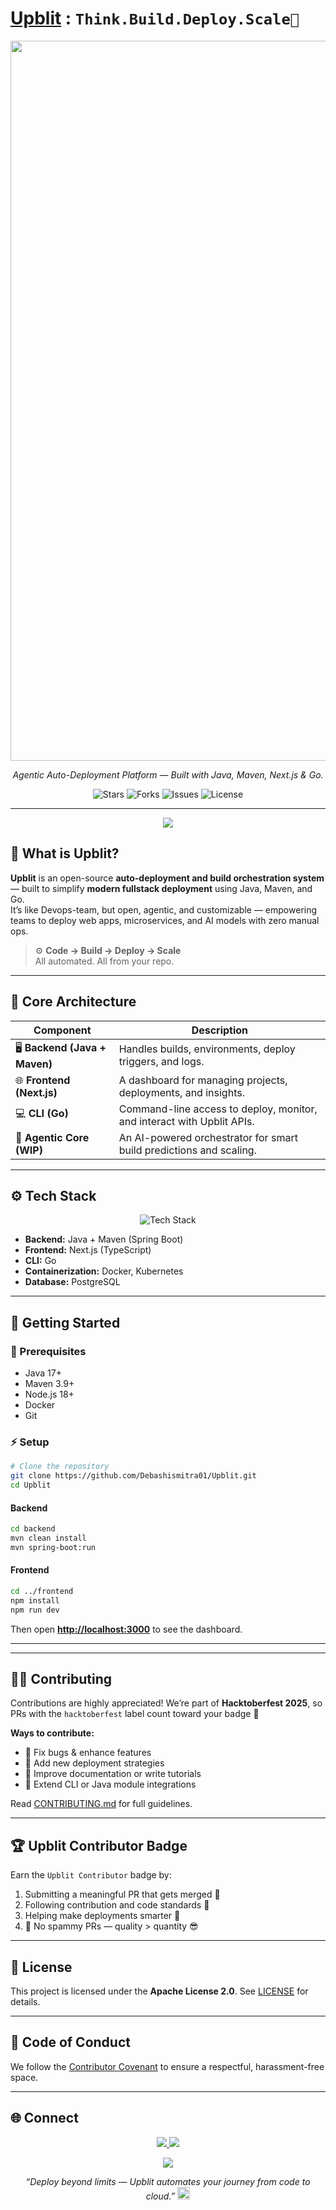 # [Upblit](https://upblit.dev) : `Think.Build.Deploy.Scale🧠`


<p align="center">

  <img src="https://github.com/user-attachments/assets/afe6181b-af66-4b3b-8d4e-eeb0d7c5f941" width="2048" height="1152" alt="Upblit Banner">
</p>

<p align="center">
  <em>Agentic Auto-Deployment Platform — Built with Java, Maven, Next.js & Go.</em>
</p>

<p align="center">
  <img src="https://img.shields.io/github/stars/Debashismitra01/Upblit?style=for-the-badge&color=yellow" alt="Stars">
  <img src="https://img.shields.io/github/forks/Debashismitra01/Upblit?style=for-the-badge&color=blue" alt="Forks">
  <img src="https://img.shields.io/github/issues/Debashismitra01/Upblit?style=for-the-badge&color=orange" alt="Issues">
  <img src="https://img.shields.io/github/license/Debashismitra01/Upblit?style=for-the-badge&color=success" alt="License">
</p>

---

<p align="center">
  <img src="https://capsule-render.vercel.app/api?type=rect&color=0:0f0c29,100:302b63&height=2"/>
</p>

## 🧠 What is Upblit?

**Upblit** is an open-source **auto-deployment and build orchestration system** — built to simplify **modern fullstack deployment** using Java, Maven, and Go.  
It’s like Devops-team, but open, agentic, and customizable — empowering teams to deploy web apps, microservices, and AI models with zero manual ops.

> ⚙️ **Code → Build → Deploy → Scale**  
> All automated. All from your repo.

---

## 🧩 Core Architecture

| Component | Description |
|------------|-------------|
| 🖥️ **Backend (Java + Maven)** | Handles builds, environments, deploy triggers, and logs. |
| 🌐 **Frontend (Next.js)** | A dashboard for managing projects, deployments, and insights. |
| 💻 **CLI (Go)** | Command-line access to deploy, monitor, and interact with Upblit APIs. |
| 🧠 **Agentic Core (WIP)** | An AI-powered orchestrator for smart build predictions and scaling. |

---

## ⚙️ Tech Stack

<p align="center">
  <img src="https://skillicons.dev/icons?i=java,maven,go,azure,nextjs,docker,kubernetes,postgres,linux,git,github" alt="Tech Stack" />
</p>

- **Backend:** Java + Maven (Spring Boot)
- **Frontend:** Next.js (TypeScript)
- **CLI:** Go
- **Containerization:** Docker, Kubernetes
- **Database:** PostgreSQL

---

## 🚀 Getting Started

### 🧰 Prerequisites
- Java 17+
- Maven 3.9+
- Node.js 18+
- Docker 
- Git

### ⚡ Setup

```bash
# Clone the repository
git clone https://github.com/Debashismitra01/Upblit.git
cd Upblit
````

#### Backend

```bash
cd backend
mvn clean install
mvn spring-boot:run
```

#### Frontend

```bash
cd ../frontend
npm install
npm run dev
```

Then open **[http://localhost:3000](http://localhost:3000)** to see the dashboard.

---

---

## 🧑‍💻 Contributing

Contributions are highly appreciated!
We’re part of **Hacktoberfest 2025**, so PRs with the `hacktoberfest` label count toward your badge 🎉

**Ways to contribute:**

* 🐞 Fix bugs & enhance features
* 🚀 Add new deployment strategies
* 📖 Improve documentation or write tutorials
* 🧩 Extend CLI or Java module integrations

Read [CONTRIBUTING.md](CONTRIBUTING.md) for full guidelines.

---

## 🏆 Upblit Contributor Badge

Earn the `Upblit Contributor` badge by:

1. Submitting a meaningful PR that gets merged 🧩
2. Following contribution and code standards 🧠
3. Helping make deployments smarter 🚀
4. 🧰 No spammy PRs — quality > quantity 😎

---

## 🪪 License

This project is licensed under the **Apache License 2.0**.
See [LICENSE](LICENSE) for details.

---

## 💬 Code of Conduct

We follow the [Contributor Covenant](CODE_OF_CONDUCT.md) to ensure a respectful, harassment-free space.

---

## 🌐 Connect

<p align="center">
  <a href="https://github.com/Debashismitra01">
    <img src="https://img.shields.io/badge/GitHub-Debashismitra01-black?style=for-the-badge&logo=github" />
  </a>
  <a href="mailto:ndebashis268@gmail.com">
    <img src="https://img.shields.io/badge/Email-Contact-blue?style=for-the-badge&logo=gmail" />
  </a>
</p>

<p align="center">
  <img src="https://capsule-render.vercel.app/api?type=waving&color=0:0f0c29,100:302b63&height=100&section=footer"/>
</p>

<p align="center">
  <em>“Deploy beyond limits — Upblit automates your journey from code to cloud.” </em> <img width="20" height="20" alt="imageedit_1_8143812801" src="https://github.com/user-attachments/assets/4fae4dc7-2d85-4fdf-ba40-0a48512bd020" />
</p>
